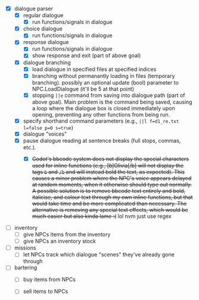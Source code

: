 - [x] dialogue parser
    - [x] regular dialogue
        - [x] run functions/signals in dialogue
    - [x] choice dialogue
        - [x] run functions/signals in dialogue
    - [x] response dialogue
        - [x] run functions/signals in dialogue
        - [x] show response and exit (part of above goal)
    - [x] dialogue branching
        - [x] load dialogue in specified files at specified indices
        - [x] branching without permanantly loading in files (temporary branching). possibly an optional update (bool) parameter to NPC.LoadDialogue (it'll be 5 at that point)
        - [x] stopping `||e` command from saving into dialogue path (part of above goal). Main problem is the command being saved, causing a loop where the dialogue box is closed immediately upon opening, preventing any other functions from being run.
    - [x] specify shorthand command parameters (e.g., `||l f=d1_re.txt l=false p=0 s=true`)
    - [x] dialogue "voices"
    - [x] pause dialogue reading at sentence breaks (full stops, commas, etc.).
        - [x] ~~Godot's bbcode system does not display the special characters used for inline functions (e.g., [b]Olivia[/b] will not display the tags `b` and `/b` and will instead bold the text, as expected). This causes a minor problem where the NPC's voice appears delayed at random moments, when it otherwise should type out normally. A possible solution is to remove bbcode text entirely and bold, italicise, and colour text through my own inline functions, but that would take time and be more complicated than necessary. The alternative is removing any special text effects, which would be much easier but also kinda lame :(~~ lol nvm just use regex


- [ ] inventory
    - [ ] give NPCs items from the inventory
    - [ ] give NPCs an inventory stock

- [ ] missions
    - [ ] let NPCs track which dialogue "scenes" they've already gone through

- [ ] bartering
    - [ ] buy items from NPCs
    - [ ] sell items to NPCs

